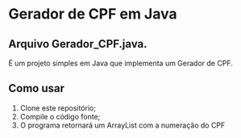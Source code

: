# Gerador de CPF em Java

## Arquivo Gerador_CPF.java.

É um projeto simples em Java que implementa um Gerador de CPF.

## Como usar

1. Clone este repositório;
2. Compile o código fonte;
3. O programa retornará um ArrayList com a numeração do CPF
